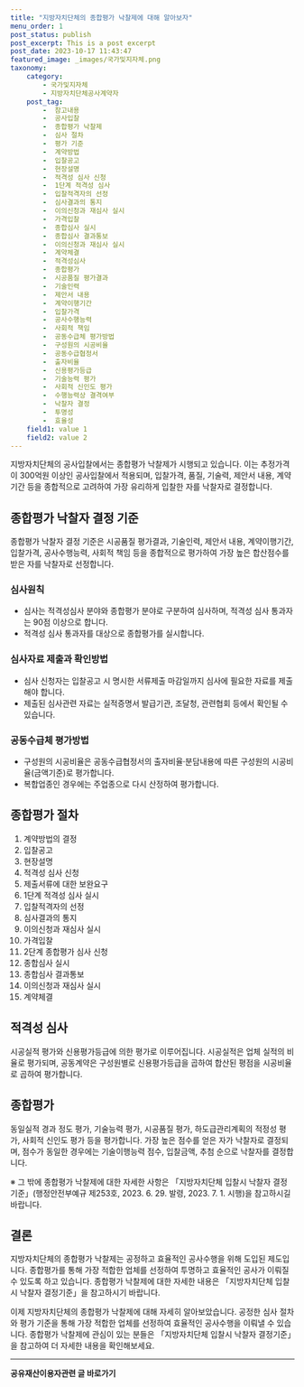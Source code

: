```yaml
---
title: "지방자치단체의 종합평가 낙찰제에 대해 알아보자"
menu_order: 1
post_status: publish
post_excerpt: This is a post excerpt
post_date: 2023-10-17 11:43:47
featured_image: _images/국가및지자체.png
taxonomy:
    category:
        - 국가및지자체
        - 지방자치단체공사계약자
    post_tag:
        -  참고내용
        -  공사입찰
        -  종합평가 낙찰제
        -  심사 절차
        -  평가 기준
        -  계약방법
        -  입찰공고
        -  현장설명
        -  적격성 심사 신청
        -  1단계 적격성 심사
        -  입찰적격자의 선정
        -  심사결과의 통지
        -  이의신청과 재심사 실시
        -  가격입찰
        -  종합심사 실시
        -  종합심사 결과통보
        -  이의신청과 재심사 실시
        -  계약체결
        -  적격성심사
        -  종합평가
        -  시공품질 평가결과
        -  기술인력
        -  제안서 내용
        -  계약이행기간
        -  입찰가격
        -  공사수행능력
        -  사회적 책임
        -  공동수급체 평가방법
        -  구성원의 시공비율
        -  공동수급협정서
        -  출자비율
        -  신용평가등급
        -  기술능력 평가
        -  사회적 신인도 평가
        -  수행능력상 결격여부
        -  낙찰자 결정
        -  투명성
        -  효율성
    field1: value 1
    field2: value 2
---
```



지방자치단체의 공사입찰에서는 종합평가 낙찰제가 시행되고 있습니다. 이는 추정가격이 300억원 이상인 공사입찰에서 적용되며, 입찰가격, 품질, 기술력, 제안서 내용, 계약기간 등을 종합적으로 고려하여 가장 유리하게 입찰한 자를 낙찰자로 결정합니다.

## 종합평가 낙찰자 결정 기준

종합평가 낙찰자 결정 기준은 시공품질 평가결과, 기술인력, 제안서 내용, 계약이행기간, 입찰가격, 공사수행능력, 사회적 책임 등을 종합적으로 평가하여 가장 높은 합산점수를 받은 자를 낙찰자로 선정합니다.

### 심사원칙

- 심사는 적격성심사 분야와 종합평가 분야로 구분하여 심사하며, 적격성 심사 통과자는 90점 이상으로 합니다.
- 적격성 심사 통과자를 대상으로 종합평가를 실시합니다.

### 심사자료 제출과 확인방법

- 심사 신청자는 입찰공고 시 명시한 서류제출 마감일까지 심사에 필요한 자료를 제출해야 합니다.
- 제출된 심사관련 자료는 실적증명서 발급기관, 조달청, 관련협회 등에서 확인될 수 있습니다.

### 공동수급체 평가방법

- 구성원의 시공비율은 공동수급협정서의 출자비율·분담내용에 따른 구성원의 시공비율(금액기준)로 평가합니다.
- 복합업종인 경우에는 주업종으로 다시 산정하여 평가합니다.

## 종합평가 절차

1. 계약방법의 결정
2. 입찰공고
3. 현장설명
4. 적격성 심사 신청
5. 제출서류에 대한 보완요구
6. 1단계 적격성 심사 실시
7. 입찰적격자의 선정
8. 심사결과의 통지
9. 이의신청과 재심사 실시
10. 가격입찰
11. 2단계 종합평가 심사 신청
12. 종합심사 실시
13. 종합심사 결과통보
14. 이의신청과 재심사 실시
15. 계약체결

## 적격성 심사

시공실적 평가와 신용평가등급에 의한 평가로 이루어집니다. 시공실적은 업체 실적의 비율로 평가되며, 공동계약은 구성원별로 신용평가등급을 곱하여 합산된 평점을 시공비율로 곱하여 평가합니다.

## 종합평가

동일실적 경과 정도 평가, 기술능력 평가, 시공품질 평가, 하도급관리계획의 적정성 평가, 사회적 신인도 평가 등을 평가합니다. 가장 높은 점수를 얻은 자가 낙찰자로 결정되며, 점수가 동일한 경우에는 기술이행능력 점수, 입찰금액, 추첨 순으로 낙찰자를 결정합니다.

※ 그 밖에 종합평가 낙찰제에 대한 자세한 사항은 「지방자치단체 입찰시 낙찰자 결정기준」(행정안전부예규 제253호, 2023. 6. 29. 발령, 2023. 7. 1. 시행)을 참고하시길 바랍니다.

## 결론

지방자치단체의 종합평가 낙찰제는 공정하고 효율적인 공사수행을 위해 도입된 제도입니다. 종합평가를 통해 가장 적합한 업체를 선정하여 투명하고 효율적인 공사가 이뤄질 수 있도록 하고 있습니다. 종합평가 낙찰제에 대한 자세한 내용은 「지방자치단체 입찰시 낙찰자 결정기준」을 참고하시기 바랍니다.

이제 지방자치단체의 종합평가 낙찰제에 대해 자세히 알아보았습니다. 공정한 심사 절차와 평가 기준을 통해 가장 적합한 업체를 선정하여 효율적인 공사수행을 이뤄낼 수 있습니다. 종합평가 낙찰제에 관심이 있는 분들은 「지방자치단체 입찰시 낙찰자 결정기준」을 참고하여 더 자세한 내용을 확인해보세요.

<!-- wp:separator -->
<hr class="wp-block-separator has-alpha-channel-opacity"/>
<!-- /wp:separator -->
<!-- wp:group {"backgroundColor":"base","layout":{"type":"constrained"}} -->
<div class="wp-block-group has-base-background-color has-background">
<!-- wp:paragraph {"align":"center","fontSize":"large"} -->
<p class="has-text-align-center has-large-font-size"><strong>공유재산이용자관련 글 바로가기</strong></p>
<!-- /wp:paragraph -->


<!-- wp:latest-posts{"categories": [{"id": 1570, "count": 100, "description": "", "link": "https://uknowlaw.com/category/%ea%b3%b5%ec%9c%a0%ec%9e%ac%ec%82%b0%ec%9d%b4%ec%9a%a9%ec%9e%90/", "name": "공유재산이용자", "slug": "공유재산이용자", "taxonomy": "category", "parent": 0, "meta": [],"_links":{"self":[{"href":"https://uknowlaw.com/wp-json/wp/v2/categories/1570"}],"collection":[{"href":"https://uknowlaw.com/wp-json/wp/v2/categories"}],"about":[{"href":"https://uknowlaw.com/wp-json/wp/v2/taxonomies/category"}],"wp:post_type":[{"href":"https://uknowlaw.com/wp-json/wp/v2/posts?categories=1570"}],"curies":[{"name":"wp","href":"https://api.w.org/{rel}","templated":true}]}}],"postsToShow":100,"excerptLength":28,"postLayout":"grid","columns":2,"featuredImageAlign":"left","featuredImageSizeSlug":"large","fontSize":"medium"} /-->
</div>
<!-- /wp:group -->
    